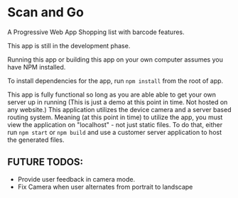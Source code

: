 # Scan and Go
A Progressive Web App Shopping list with barcode features.

This app is still in the development phase.

Running this app or building this app on your own computer assumes you have NPM installed.

To install dependencies for the app, run `npm install` from the root of app.

This app is fully functional so long as you are able able to get your own server up in running (This is just a demo at this point in time. Not hosted on any website.)
This application utilizes the device camera and a server based routing system. Meaning (at this point in time) to utilize the app, you must view the
application on "localhost" - not just static files. To do that, either run `npm start` or `npm build` and use a customer server application to host the generated files.

## FUTURE TODOS:
* Provide user feedback in camera mode.
* Fix Camera when user alternates from portrait to landscape